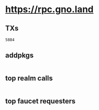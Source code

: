 # https://rpc.gno.land

## TXs
```
5884
```

## addpkgs
```
```

## top realm calls
```
```

## top faucet requesters
```
```

